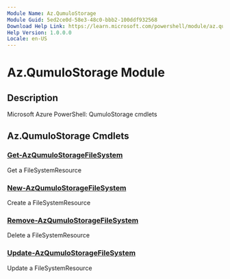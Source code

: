 ```yaml
---
Module Name: Az.QumuloStorage
Module Guid: 5ed2ce0d-58e3-48c0-bbb2-100ddf932568
Download Help Link: https://learn.microsoft.com/powershell/module/az.qumulostorage
Help Version: 1.0.0.0
Locale: en-US
---
```


# Az.QumuloStorage Module
## Description
Microsoft Azure PowerShell: QumuloStorage cmdlets

## Az.QumuloStorage Cmdlets
### [Get-AzQumuloStorageFileSystem](Get-AzQumuloStorageFileSystem.md)
Get a FileSystemResource

### [New-AzQumuloStorageFileSystem](New-AzQumuloStorageFileSystem.md)
Create a FileSystemResource

### [Remove-AzQumuloStorageFileSystem](Remove-AzQumuloStorageFileSystem.md)
Delete a FileSystemResource

### [Update-AzQumuloStorageFileSystem](Update-AzQumuloStorageFileSystem.md)
Update a FileSystemResource

